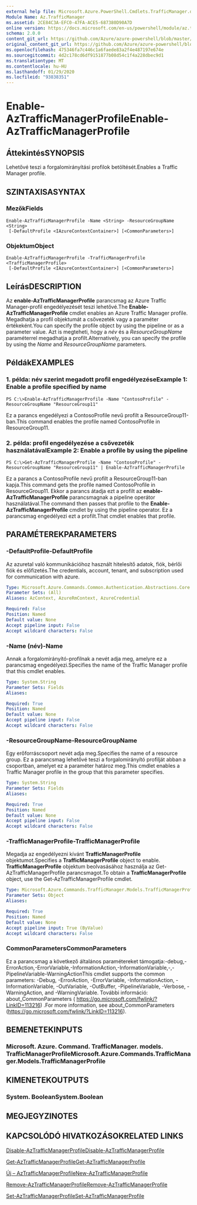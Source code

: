 ```yaml
---
external help file: Microsoft.Azure.PowerShell.Cmdlets.TrafficManager.dll-Help.xml
Module Name: Az.TrafficManager
ms.assetid: 2CE84C3A-EFC0-47FA-ACE5-687380D90A7D
online version: https://docs.microsoft.com/en-us/powershell/module/az.trafficmanager/enable-aztrafficmanagerprofile
schema: 2.0.0
content_git_url: https://github.com/Azure/azure-powershell/blob/master/src/TrafficManager/TrafficManager/help/Enable-AzTrafficManagerProfile.md
original_content_git_url: https://github.com/Azure/azure-powershell/blob/master/src/TrafficManager/TrafficManager/help/Enable-AzTrafficManagerProfile.md
ms.openlocfilehash: 475346fa7c446c1a6faede83a2f4e487197e674e
ms.sourcegitcommit: 4d2c178cd6df9151877b08d54c1f4a228dbec9d1
ms.translationtype: MT
ms.contentlocale: hu-HU
ms.lasthandoff: 01/29/2020
ms.locfileid: "93838351"
---
```

# <span data-ttu-id="6c8b2-101">Enable-AzTrafficManagerProfile</span><span class="sxs-lookup"><span data-stu-id="6c8b2-101">Enable-AzTrafficManagerProfile</span></span>

## <span data-ttu-id="6c8b2-102">Áttekintés</span><span class="sxs-lookup"><span data-stu-id="6c8b2-102">SYNOPSIS</span></span>
<span data-ttu-id="6c8b2-103">Lehetővé teszi a forgalomirányítási profilok betöltését.</span><span class="sxs-lookup"><span data-stu-id="6c8b2-103">Enables a Traffic Manager profile.</span></span>

## <span data-ttu-id="6c8b2-104">SZINTAXISA</span><span class="sxs-lookup"><span data-stu-id="6c8b2-104">SYNTAX</span></span>

### <span data-ttu-id="6c8b2-105">Mezők</span><span class="sxs-lookup"><span data-stu-id="6c8b2-105">Fields</span></span>
```
Enable-AzTrafficManagerProfile -Name <String> -ResourceGroupName <String>
 [-DefaultProfile <IAzureContextContainer>] [<CommonParameters>]
```

### <span data-ttu-id="6c8b2-106">Objektum</span><span class="sxs-lookup"><span data-stu-id="6c8b2-106">Object</span></span>
```
Enable-AzTrafficManagerProfile -TrafficManagerProfile <TrafficManagerProfile>
 [-DefaultProfile <IAzureContextContainer>] [<CommonParameters>]
```

## <span data-ttu-id="6c8b2-107">Leírás</span><span class="sxs-lookup"><span data-stu-id="6c8b2-107">DESCRIPTION</span></span>
<span data-ttu-id="6c8b2-108">Az **enable-AzTrafficManagerProfile** parancsmag az Azure Traffic Manager-profil engedélyezését teszi lehetővé.</span><span class="sxs-lookup"><span data-stu-id="6c8b2-108">The **Enable-AzTrafficManagerProfile** cmdlet enables an Azure Traffic Manager profile.</span></span>
<span data-ttu-id="6c8b2-109">Megadhatja a profil objektumát a csővezeték vagy a paraméter értékeként.</span><span class="sxs-lookup"><span data-stu-id="6c8b2-109">You can specify the profile object by using the pipeline or as a parameter value.</span></span>
<span data-ttu-id="6c8b2-110">Azt is megteheti, hogy a *név* és a *ResourceGroupName* paraméterrel megadhatja a profilt.</span><span class="sxs-lookup"><span data-stu-id="6c8b2-110">Alternatively, you can specify the profile by using the *Name* and *ResourceGroupName* parameters.</span></span>

## <span data-ttu-id="6c8b2-111">Példák</span><span class="sxs-lookup"><span data-stu-id="6c8b2-111">EXAMPLES</span></span>

### <span data-ttu-id="6c8b2-112">1. példa: név szerint megadott profil engedélyezése</span><span class="sxs-lookup"><span data-stu-id="6c8b2-112">Example 1: Enable a profile specified by name</span></span>
```
PS C:\>Enable-AzTrafficManagerProfile -Name "ContosoProfile" -ResourceGroupName "ResourceGroup11"
```

<span data-ttu-id="6c8b2-113">Ez a parancs engedélyezi a ContosoProfile nevű profilt a ResourceGroup11-ban.</span><span class="sxs-lookup"><span data-stu-id="6c8b2-113">This command enables the profile named ContosoProfile in ResourceGroup11.</span></span>

### <span data-ttu-id="6c8b2-114">2. példa: profil engedélyezése a csővezeték használatával</span><span class="sxs-lookup"><span data-stu-id="6c8b2-114">Example 2: Enable a profile by using the pipeline</span></span>
```
PS C:\>Get-AzTrafficManagerProfile -Name "ContosoProfile" -ResourceGroupName "ResourceGroup11" | Enable-AzTrafficManagerProfile
```

<span data-ttu-id="6c8b2-115">Ez a parancs a ContosoProfile nevű profilt a ResourceGroup11-ban kapja.</span><span class="sxs-lookup"><span data-stu-id="6c8b2-115">This command gets the profile named ContosoProfile in ResourceGroup11.</span></span>
<span data-ttu-id="6c8b2-116">Ekkor a parancs átadja ezt a profilt az **enable-AzTrafficManagerProfile** parancsmagnak a pipeline operátor használatával.</span><span class="sxs-lookup"><span data-stu-id="6c8b2-116">The command then passes that profile to the **Enable-AzTrafficManagerProfile** cmdlet by using the pipeline operator.</span></span>
<span data-ttu-id="6c8b2-117">Ez a parancsmag engedélyezi ezt a profilt.</span><span class="sxs-lookup"><span data-stu-id="6c8b2-117">That cmdlet enables that profile.</span></span>

## <span data-ttu-id="6c8b2-118">PARAMÉTEREK</span><span class="sxs-lookup"><span data-stu-id="6c8b2-118">PARAMETERS</span></span>

### <span data-ttu-id="6c8b2-119">-DefaultProfile</span><span class="sxs-lookup"><span data-stu-id="6c8b2-119">-DefaultProfile</span></span>
<span data-ttu-id="6c8b2-120">Az azuretal való kommunikációhoz használt hitelesítő adatok, fiók, bérlői fiók és előfizetés.</span><span class="sxs-lookup"><span data-stu-id="6c8b2-120">The credentials, account, tenant, and subscription used for communication with azure.</span></span>

```yaml
Type: Microsoft.Azure.Commands.Common.Authentication.Abstractions.Core.IAzureContextContainer
Parameter Sets: (All)
Aliases: AzContext, AzureRmContext, AzureCredential

Required: False
Position: Named
Default value: None
Accept pipeline input: False
Accept wildcard characters: False
```

### <span data-ttu-id="6c8b2-121">-Name (név)</span><span class="sxs-lookup"><span data-stu-id="6c8b2-121">-Name</span></span>
<span data-ttu-id="6c8b2-122">Annak a forgalomirányító-profilnak a nevét adja meg, amelyre ez a parancsmag engedélyezi.</span><span class="sxs-lookup"><span data-stu-id="6c8b2-122">Specifies the name of the Traffic Manager profile that this cmdlet enables.</span></span>

```yaml
Type: System.String
Parameter Sets: Fields
Aliases:

Required: True
Position: Named
Default value: None
Accept pipeline input: False
Accept wildcard characters: False
```

### <span data-ttu-id="6c8b2-123">-ResourceGroupName</span><span class="sxs-lookup"><span data-stu-id="6c8b2-123">-ResourceGroupName</span></span>
<span data-ttu-id="6c8b2-124">Egy erőforráscsoport nevét adja meg.</span><span class="sxs-lookup"><span data-stu-id="6c8b2-124">Specifies the name of a resource group.</span></span>
<span data-ttu-id="6c8b2-125">Ez a parancsmag lehetővé teszi a forgalomirányító profilját abban a csoportban, amelyet ez a paraméter határoz meg.</span><span class="sxs-lookup"><span data-stu-id="6c8b2-125">This cmdlet enables a Traffic Manager profile in the group that this parameter specifies.</span></span>

```yaml
Type: System.String
Parameter Sets: Fields
Aliases:

Required: True
Position: Named
Default value: None
Accept pipeline input: False
Accept wildcard characters: False
```

### <span data-ttu-id="6c8b2-126">-TrafficManagerProfile</span><span class="sxs-lookup"><span data-stu-id="6c8b2-126">-TrafficManagerProfile</span></span>
<span data-ttu-id="6c8b2-127">Megadja az engedélyezni kívánt **TrafficManagerProfile** objektumot.</span><span class="sxs-lookup"><span data-stu-id="6c8b2-127">Specifies a **TrafficManagerProfile** object to enable.</span></span>
<span data-ttu-id="6c8b2-128">**TrafficManagerProfile** objektum beolvasásához használja az Get-AzTrafficManagerProfile parancsmagot.</span><span class="sxs-lookup"><span data-stu-id="6c8b2-128">To obtain a **TrafficManagerProfile** object, use the Get-AzTrafficManagerProfile cmdlet.</span></span>

```yaml
Type: Microsoft.Azure.Commands.TrafficManager.Models.TrafficManagerProfile
Parameter Sets: Object
Aliases:

Required: True
Position: Named
Default value: None
Accept pipeline input: True (ByValue)
Accept wildcard characters: False
```

### <span data-ttu-id="6c8b2-129">CommonParameters</span><span class="sxs-lookup"><span data-stu-id="6c8b2-129">CommonParameters</span></span>
<span data-ttu-id="6c8b2-130">Ez a parancsmag a következő általános paramétereket támogatja:-debug,-ErrorAction,-ErrorVariable,-InformationAction,-InformationVariable,-,-PipelineVariable-WarningAction</span><span class="sxs-lookup"><span data-stu-id="6c8b2-130">This cmdlet supports the common parameters: -Debug, -ErrorAction, -ErrorVariable, -InformationAction, -InformationVariable, -OutVariable, -OutBuffer, -PipelineVariable, -Verbose, -WarningAction, and -WarningVariable.</span></span> <span data-ttu-id="6c8b2-131">További információ: about_CommonParameters ( https://go.microsoft.com/fwlink/?LinkID=113216) .</span><span class="sxs-lookup"><span data-stu-id="6c8b2-131">For more information, see about_CommonParameters (https://go.microsoft.com/fwlink/?LinkID=113216).</span></span>

## <span data-ttu-id="6c8b2-132">BEMENETEK</span><span class="sxs-lookup"><span data-stu-id="6c8b2-132">INPUTS</span></span>

### <span data-ttu-id="6c8b2-133">Microsoft. Azure. Command. TrafficManager. models. TrafficManagerProfile</span><span class="sxs-lookup"><span data-stu-id="6c8b2-133">Microsoft.Azure.Commands.TrafficManager.Models.TrafficManagerProfile</span></span>

## <span data-ttu-id="6c8b2-134">KIMENETEK</span><span class="sxs-lookup"><span data-stu-id="6c8b2-134">OUTPUTS</span></span>

### <span data-ttu-id="6c8b2-135">System. Boolean</span><span class="sxs-lookup"><span data-stu-id="6c8b2-135">System.Boolean</span></span>

## <span data-ttu-id="6c8b2-136">MEGJEGYZI</span><span class="sxs-lookup"><span data-stu-id="6c8b2-136">NOTES</span></span>

## <span data-ttu-id="6c8b2-137">KAPCSOLÓDÓ HIVATKOZÁSOK</span><span class="sxs-lookup"><span data-stu-id="6c8b2-137">RELATED LINKS</span></span>

[<span data-ttu-id="6c8b2-138">Disable-AzTrafficManagerProfile</span><span class="sxs-lookup"><span data-stu-id="6c8b2-138">Disable-AzTrafficManagerProfile</span></span>](./Disable-AzTrafficManagerProfile.md)

[<span data-ttu-id="6c8b2-139">Get-AzTrafficManagerProfile</span><span class="sxs-lookup"><span data-stu-id="6c8b2-139">Get-AzTrafficManagerProfile</span></span>](./Get-AzTrafficManagerProfile.md)

[<span data-ttu-id="6c8b2-140">Új – AzTrafficManagerProfile</span><span class="sxs-lookup"><span data-stu-id="6c8b2-140">New-AzTrafficManagerProfile</span></span>](./New-AzTrafficManagerProfile.md)

[<span data-ttu-id="6c8b2-141">Remove-AzTrafficManagerProfile</span><span class="sxs-lookup"><span data-stu-id="6c8b2-141">Remove-AzTrafficManagerProfile</span></span>](./Remove-AzTrafficManagerProfile.md)

[<span data-ttu-id="6c8b2-142">Set-AzTrafficManagerProfile</span><span class="sxs-lookup"><span data-stu-id="6c8b2-142">Set-AzTrafficManagerProfile</span></span>](./Set-AzTrafficManagerProfile.md)



